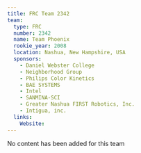 ```yaml
---
title: FRC Team 2342
team:
  type: FRC
  number: 2342
  name: Team Phoenix
  rookie_year: 2008
  location: Nashua, New Hampshire, USA
  sponsors:
    - Daniel Webster College
    - Neighborhood Group
    - Philips Color Kinetics
    - BAE SYSTEMS
    - Intel
    - SANMINA-SCI
    - Greater Nashua FIRST Robotics, Inc.
    - Intigua, inc.
  links:
    Website: 
---
```

No content has been added for this team